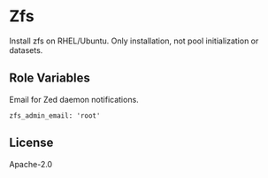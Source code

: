 Zfs
=========

Install zfs on RHEL/Ubuntu. Only installation, not pool initialization or datasets.

Role Variables
--------------


Email for Zed daemon notifications.
```
zfs_admin_email: 'root'
``` 

License
-------

Apache-2.0

